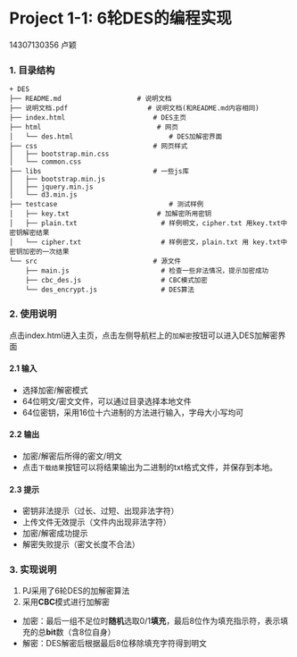 # Project 1-1: 6轮DES的编程实现

14307130356 卢颖

### 1. 目录结构
```
+ DES
├── README.md                   # 说明文档
├── 说明文档.pdf                    # 说明文档(和README.md内容相同)
├── index.html                      # DES主页
├── html                             # 网页
│   └── des.html                        # DES加解密界面  
├── css                             # 网页样式
│   ├── bootstrap.min.css                     
│   └── common.css              
├── libs                            # 一些js库
│   ├── bootstrap.min.js                                 
│   ├── jquery.min.js                     
│   └── d3.min.js
├── testcase                            # 测试样例
│   ├── key.txt                      # 加解密所用密钥                                
│   ├── plain.txt                     # 样例明文，cipher.txt 用key.txt中密钥解密结果                     
│   └── cipher.txt                    # 样例密文，plain.txt 用 key.txt中密钥加密的一次结果
└── src                             # 源文件
    ├── main.js                       # 检查一些非法情况，提示加密成功
    ├── cbc_des.js                    # CBC模式加密
    └── des_encrypt.js                # DES算法

```

### 2. 使用说明

点击index.html进入主页，点击左侧导航栏上的```加解密```按钮可以进入DES加解密界面

#### 2.1 输入
  * 选择加密/解密模式
  * 64位明文/密文文件，可以通过目录选择本地文件
  * 64位密钥，采用16位十六进制的方法进行输入，字母大小写均可

#### 2.2 输出
  * 加密/解密后所得的密文/明文
  * 点击```下载结果```按钮可以将结果输出为二进制的txt格式文件，并保存到本地。

#### 2.3 提示
  * 密钥非法提示（过长、过短、出现非法字符）
  * 上传文件无效提示（文件内出现非法字符）
  * 加密/解密成功提示
  * 解密失败提示（密文长度不合法）

### 3. 实现说明
1. PJ采用了6轮DES的加解密算法
2. 采用**CBC**模式进行加解密
  * 加密：最后一组不足位时**随机**选取0/1**填充**，最后8位作为填充指示符，表示填充的总**bit**数（含8位自身）
  * 解密：DES解密后根据最后8位移除填充字符得到明文
